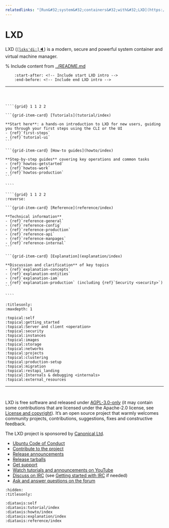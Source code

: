 ```yaml
---
relatedlinks: "[Run&#32;system&#32;containers&#32;with&#32;LXD](https://canonical.com/lxd), [Open&#32;source&#32;for&#32;beginners:&#32;setting&#32;up&#32;your&#32;dev&#32;environment&#32;with&#32;LXD](https://ubuntu.com/blog/open-source-for-beginners-dev-environment-with-lxd)"
---
```


# LXD

LXD (<a href="#" title="Listen" onclick="document.getElementById('player').play();return false;">`[lɛks'di:]`&#128264;</a>) is a modern, secure and powerful system container and virtual machine manager.

<audio id="player"><source src="_static/lxd.mp3" type="audio/mpeg"></audio>

% Include content from [../README.md](../README.md)
```{include} ../README.md
    :start-after: <!-- Include start LXD intro -->
    :end-before: <!-- Include end LXD intro -->
```

---

```{rst-class} hclass2
```

```{rubric} In this documentation
```

`````{only} diataxis

````{grid} 1 1 2 2

```{grid-item-card} [Tutorials](tutorial/index)

**Start here**: a hands-on introduction to LXD for new users, guiding you through your first steps using the CLI or the UI
- {ref}`first-steps`
- {ref}`tutorial-ui`
```

```{grid-item-card} [How-to guides](howto/index)

**Step-by-step guides** covering key operations and common tasks
- {ref}`howtos-getstarted`
- {ref}`howtos-work`
- {ref}`howtos-production`
```

````

````{grid} 1 1 2 2
:reverse:

```{grid-item-card} [Reference](reference/index)

**Technical information**
- {ref}`reference-general`
- {ref}`reference-config`
- {ref}`reference-production`
- {ref}`reference-api`
- {ref}`reference-manpages`
- {ref}`reference-internal`
```

```{grid-item-card} [Explanation](explanation/index)

**Discussion and clarification** of key topics
- {ref}`explanation-concepts`
- {ref}`explanation-entities`
- {ref}`explanation-iam`
- {ref}`explanation-production` (including {ref}`Security <security>`)
```

````

`````

```{filtered-toctree}
:titlesonly:
:maxdepth: 1

:topical:self
:topical:getting_started
:topical:Server and client <operation>
:topical:security
:topical:instances
:topical:images
:topical:storage
:topical:networks
:topical:projects
:topical:clustering
:topical:production-setup
:topical:migration
:topical:restapi_landing
:topical:Internals & debugging <internals>
:topical:external_resources
```

---

```{rst-class} hclass2
```

```{rubric} Project and community
```

LXD is free software and released under [AGPL-3.0-only](https://www.gnu.org/licenses/agpl-3.0.en.html) (it may contain some contributions that are licensed under the Apache-2.0 license, see [License and copyright](contributing)).
It’s an open source project that warmly welcomes community projects, contributions, suggestions, fixes and constructive feedback.

The LXD project is sponsored by [Canonical Ltd](https://canonical.com/).

- [Ubuntu Code of Conduct](https://ubuntu.com/community/ethos/code-of-conduct)
- [Contribute to the project](contributing.md)
- [Release announcements](https://discourse.ubuntu.com/c/lxd/news/143)
- [Release tarballs](https://github.com/canonical/lxd/releases/)
- [Get support](support.md)
- [Watch tutorials and announcements on YouTube](https://www.youtube.com/c/LXDvideos)
- [Discuss on IRC](https://web.libera.chat/#lxd) (see [Getting started with IRC](https://discourse.ubuntu.com/t/getting-started-with-irc/37907) if needed)
- [Ask and answer questions on the forum](https://discourse.ubuntu.com/c/lxd/126)

```{filtered-toctree}
:hidden:
:titlesonly:

:diataxis:self
:diataxis:tutorial/index
:diataxis:howto/index
:diataxis:explanation/index
:diataxis:reference/index
```
